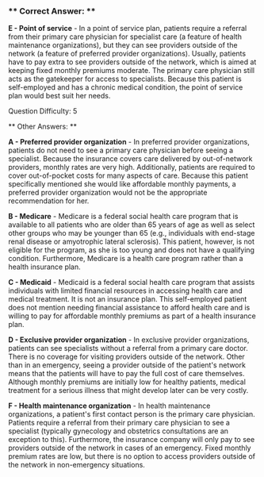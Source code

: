 ### ** Correct Answer: **

**E - Point of service** - In a point of service plan, patients require a referral from their primary care physician for specialist care (a feature of health maintenance organizations), but they can see providers outside of the network (a feature of preferred provider organizations). Usually, patients have to pay extra to see providers outside of the network, which is aimed at keeping fixed monthly premiums moderate. The primary care physician still acts as the gatekeeper for access to specialists. Because this patient is self-employed and has a chronic medical condition, the point of service plan would best suit her needs.

Question Difficulty: 5

** Other Answers: **

**A - Preferred provider organization** - In preferred provider organizations, patients do not need to see a primary care physician before seeing a specialist. Because the insurance covers care delivered by out-of-network providers, monthly rates are very high. Additionally, patients are required to cover out-of-pocket costs for many aspects of care. Because this patient specifically mentioned she would like affordable monthly payments, a preferred provider organization would not be the appropriate recommendation for her.

**B - Medicare** - Medicare is a federal social health care program that is available to all patients who are older than 65 years of age as well as select other groups who may be younger than 65 (e.g., individuals with end-stage renal disease or amyotrophic lateral sclerosis). This patient, however, is not eligible for the program, as she is too young and does not have a qualifying condition. Furthermore, Medicare is a health care program rather than a health insurance plan.

**C - Medicaid** - Medicaid is a federal social health care program that assists individuals with limited financial resources in accessing health care and medical treatment. It is not an insurance plan. This self-employed patient does not mention needing financial assistance to afford health care and is willing to pay for affordable monthly premiums as part of a health insurance plan.

**D - Exclusive provider organization** - In exclusive provider organizations, patients can see specialists without a referral from a primary care doctor. There is no coverage for visiting providers outside of the network. Other than in an emergency, seeing a provider outside of the patient's network means that the patients will have to pay the full cost of care themselves. Although monthly premiums are initially low for healthy patients, medical treatment for a serious illness that might develop later can be very costly.

**F - Health maintenance organization** - In health maintenance organizations, a patient's first contact person is the primary care physician. Patients require a referral from their primary care physician to see a specialist (typically gynecology and obstetrics consultations are an exception to this). Furthermore, the insurance company will only pay to see providers outside of the network in cases of an emergency. Fixed monthly premium rates are low, but there is no option to access providers outside of the network in non-emergency situations.

